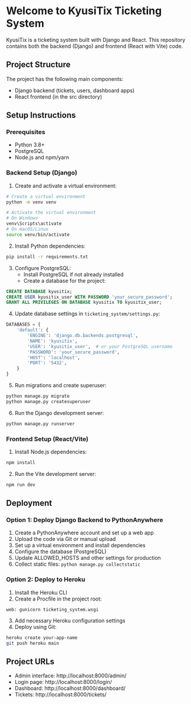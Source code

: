
# Welcome to KyusiTix Ticketing System

KyusiTix is a ticketing system built with Django and React. This repository contains both the backend (Django) and frontend (React with Vite) code.

## Project Structure

The project has the following main components:
- Django backend (tickets, users, dashboard apps)
- React frontend (in the src directory)

## Setup Instructions

### Prerequisites
- Python 3.8+
- PostgreSQL
- Node.js and npm/yarn

### Backend Setup (Django)

1. Create and activate a virtual environment:
```sh
# Create a virtual environment
python -m venv venv

# Activate the virtual environment
# On Windows
venv\Scripts\activate
# On macOS/Linux
source venv/bin/activate
```

2. Install Python dependencies:
```sh
pip install -r requirements.txt
```

3. Configure PostgreSQL:
   - Install PostgreSQL if not already installed
   - Create a database for the project:
```sql
CREATE DATABASE kyusitix;
CREATE USER kyusitix_user WITH PASSWORD 'your_secure_password';
GRANT ALL PRIVILEGES ON DATABASE kyusitix TO kyusitix_user;
```

4. Update database settings in `ticketing_system/settings.py`:
```python
DATABASES = {
    'default': {
        'ENGINE': 'django.db.backends.postgresql',
        'NAME': 'kyusitix',
        'USER': 'kyusitix_user',  # or your PostgreSQL username
        'PASSWORD': 'your_secure_password',
        'HOST': 'localhost',
        'PORT': '5432',
    }
}
```

5. Run migrations and create superuser:
```sh
python manage.py migrate
python manage.py createsuperuser
```

6. Run the Django development server:
```sh
python manage.py runserver
```

### Frontend Setup (React/Vite)

1. Install Node.js dependencies:
```sh
npm install
```

2. Run the Vite development server:
```sh
npm run dev
```

## Deployment

### Option 1: Deploy Django Backend to PythonAnywhere
1. Create a PythonAnywhere account and set up a web app
2. Upload the code via Git or manual upload
3. Set up a virtual environment and install dependencies
4. Configure the database (PostgreSQL)
5. Update ALLOWED_HOSTS and other settings for production
6. Collect static files: `python manage.py collectstatic`

### Option 2: Deploy to Heroku
1. Install the Heroku CLI
2. Create a Procfile in the project root:
```
web: gunicorn ticketing_system.wsgi
```
3. Add necessary Heroku configuration settings
4. Deploy using Git:
```sh
heroku create your-app-name
git push heroku main
```

## Project URLs
- Admin interface: http://localhost:8000/admin/
- Login page: http://localhost:8000/login/
- Dashboard: http://localhost:8000/dashboard/
- Tickets: http://localhost:8000/tickets/
